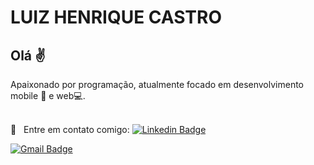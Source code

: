 # LUIZ HENRIQUE CASTRO



## Olá :v:
Apaixonado por programação, atualmente focado em desenvolvimento mobile :iphone: e web:computer:. 

 <br/> :email: &nbsp; Entre em contato comigo: [![Linkedin Badge](https://img.shields.io/badge/-LuizCastro-blue?style=flat-square&logo=Linkedin&logoColor=white&link=https://www.linkedin.com/in/luiz-henrique-castro-66a3541a8)](https://www.linkedin.com/in/luiz-henrique-castro-66a3541a8) 

[![Gmail Badge](https://img.shields.io/badge/-luizzandradee@gmail.com-c14438?style=flat-square&logo=Gmail&logoColor=white&link=mailto:luizzandradee@gmail.com)](mailto:luizzandradee@gmail.com)
